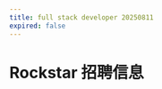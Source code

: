 ```yaml
---
title: full stack developer 20250811
expired: false
---
```


# Rockstar 招聘信息

<JobPostingTable job-posting-json-path="rockstar/data/full-stack-developer-20250811.json" />